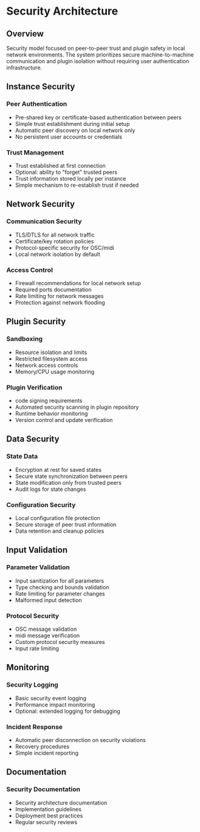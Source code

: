 # Security Architecture

## Overview
Security model focused on peer-to-peer trust and plugin safety in local network environments. The system prioritizes secure machine-to-machine communication and plugin isolation without requiring user authentication infrastructure.
## Instance Security
### Peer Authentication
- Pre-shared key or certificate-based authentication between peers
- Simple trust establishment during initial setup
- Automatic peer discovery on local network only
- No persistent user accounts or credentials
### Trust Management
- Trust established at first connection
- Optional: ability to "forget" trusted peers
- Trust information stored locally per instance
- Simple mechanism to re-establish trust if needed
## Network Security
### Communication Security
- TLS/DTLS for all network traffic
- Certificate/key rotation policies
- Protocol-specific security for OSC/midi
- Local network isolation by default
### Access Control
- Firewall recommendations for local network setup
- Required ports documentation
- Rate limiting for network messages
- Protection against network flooding
## Plugin Security
### Sandboxing
- Resource isolation and limits
- Restricted filesystem access
- Network access controls
- Memory/CPU usage monitoring
### Plugin Verification
- code signing requirements
- Automated security scanning in plugin repository
- Runtime behavior monitoring
- Version control and update verification
## Data Security
### State Data
- Encryption at rest for saved states
- Secure state synchronization between peers
- State modification only from trusted peers
- Audit logs for state changes
### Configuration Security
- Local configuration file protection
- Secure storage of peer trust information
- Data retention and cleanup policies
## Input Validation
### Parameter Validation
- Input sanitization for all parameters
- Type checking and bounds validation
- Rate limiting for parameter changes
- Malformed input detection

### Protocol Security
- OSC message validation
- midi message verification
- Custom protocol security measures
- Input rate limiting

## Monitoring

### Security Logging
- Basic security event logging
- Performance impact monitoring
- Optional: extended logging for debugging

### Incident Response
- Automatic peer disconnection on security violations
- Recovery procedures
- Simple incident reporting

## Documentation

### Security Documentation
- Security architecture documentation
- Implementation guidelines
- Deployment best practices
- Regular security reviews
